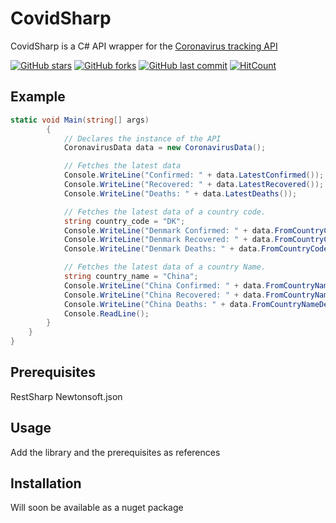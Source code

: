 # CovidSharp
CovidSharp is a C# API wrapper for the [Coronavirus tracking API](https://github.com/ExpDev07/coronavirus-tracker-api)

[![GitHub stars](https://img.shields.io/github/stars/Abdirahiim/covidtrackerapiwrapper)](https://github.com/Abdirahiim/covidtrackerapiwrapper/stargazers)
[![GitHub forks](https://img.shields.io/github/forks/Abdirahiim/covidtrackerapiwrapper)](https://github.com/Abdirahiim/covidtrackerapiwrapper/network/members)
[![GitHub last commit](https://img.shields.io/github/last-commit/Abdirahiim/covidtrackerapiwrapper)](https://github.com/Abdirahiim/covidtrackerapiwrapper/commits/master)
[![HitCount](http://hits.dwyl.com/Abdirahiim/covidtrackerapiwrapper.svg)](http://hits.dwyl.com/Abdirahiim/covidtrackerapiwrapper)

## Example
```c#
static void Main(string[] args)
        {
            // Declares the instance of the API
            CoronavirusData data = new CoronavirusData();

            // Fetches the latest data
            Console.WriteLine("Confirmed: " + data.LatestConfirmed());
            Console.WriteLine("Recovered: " + data.LatestRecovered());
            Console.WriteLine("Deaths: " + data.LatestDeaths());

            // Fetches the latest data of a country code.
            string country_code = "DK";
            Console.WriteLine("Denmark Confirmed: " + data.FromCountryCodeConfirmed(country_code));
            Console.WriteLine("Denmark Recovered: " + data.FromCountryCodeRecovered(country_code));
            Console.WriteLine("Denmark Deaths: " + data.FromCountryCodeDeaths(country_code));

            // Fetches the latest data of a country Name.
            string country_name = "China";
            Console.WriteLine("China Confirmed: " + data.FromCountryNameConfirmed(country_name));
            Console.WriteLine("China Recovered: " + data.FromCountryNameRecovered(country_name));
            Console.WriteLine("China Deaths: " + data.FromCountryNameDeaths(country_name));
            Console.ReadLine();
        }
    }
}
```
## Prerequisites
RestSharp
Newtonsoft.json

## Usage
Add the library and the prerequisites as references

## Installation
Will soon be available as a nuget package